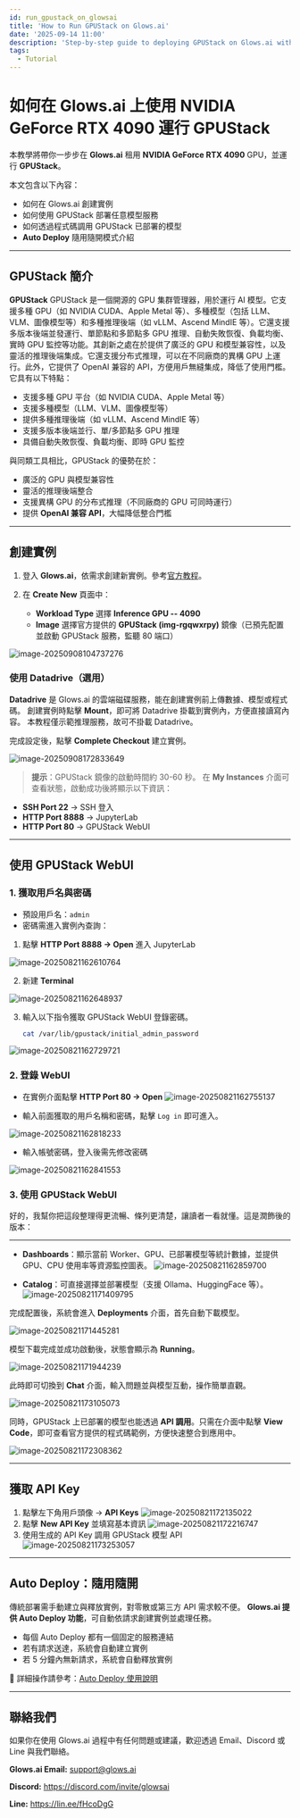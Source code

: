 ```yaml
---
id: run_gpustack_on_glowsai
title: 'How to Run GPUStack on Glows.ai'
date: '2025-09-14 11:00'
description: 'Step-by-step guide to deploying GPUStack on Glows.ai with NVIDIA RTX 4090, including instance creation, WebUI usage, API integration, and Auto Deploy.'
tags:
  - Tutorial
---
```


# 如何在 Glows.ai 上使用 **NVIDIA GeForce RTX 4090** 運行 GPUStack

本教學將帶你一步步在 **Glows.ai** 租用 **NVIDIA GeForce RTX 4090** GPU，並運行 **GPUStack**。

本文包含以下內容：

- 如何在 Glows.ai 創建實例
- 如何使用 GPUStack 部署任意模型服務
- 如何透過程式碼調用 GPUStack 已部署的模型
- **Auto Deploy** 隨用隨開模式介紹

---

## GPUStack 簡介

**GPUStack** GPUStack 是一個開源的 GPU 集群管理器，用於運行 AI 模型。它支援多種 GPU（如 NVIDIA CUDA、Apple Metal 等）、多種模型（包括 LLM、VLM、圖像模型等）和多種推理後端（如 vLLM、Ascend MindIE 等）。它還支援多版本後端並發運行、單節點和多節點多 GPU 推理、自動失敗恢復、負載均衡、實時 GPU 監控等功能。其創新之處在於提供了廣泛的 GPU 和模型兼容性，以及靈活的推理後端集成。它還支援分布式推理，可以在不同廠商的異構 GPU 上運行。此外，它提供了 OpenAI 兼容的 API，方便用戶無縫集成，降低了使用門檻。它具有以下特點：

- 支援多種 GPU 平台（如 NVIDIA CUDA、Apple Metal 等）
- 支援多種模型（LLM、VLM、圖像模型等）
- 提供多種推理後端（如 vLLM、Ascend MindIE 等）
- 支援多版本後端並行、單/多節點多 GPU 推理
- 具備自動失敗恢復、負載均衡、即時 GPU 監控

與同類工具相比，GPUStack 的優勢在於：

- 廣泛的 GPU 與模型兼容性
- 靈活的推理後端整合
- 支援異構 GPU 的分布式推理（不同廠商的 GPU 可同時運行）
- 提供 **OpenAI 兼容 API**，大幅降低整合門檻

---

## 創建實例

1. 登入 **Glows.ai**，依需求創建新實例。參考[官方教程](https:/docs.glows.ai/docs/Create%20New)。
2. 在 **Create New** 頁面中：

   - **Workload Type** 選擇 **Inference GPU -- 4090**
   - **Image** 選擇官方提供的 **GPUStack (img-rgqwxrpy)** 鏡像（已預先配置並啟動 GPUStack 服務，監聽 80 端口）

![image-20250908104737276](../tutorials-images/GPUStack/01.png)

### 使用 Datadrive（選用）

**Datadrive** 是 Glows.ai 的雲端磁碟服務，能在創建實例前上傳數據、模型或程式碼。
創建實例時點擊 **Mount**，即可將 Datadrive 掛載到實例內，方便直接讀寫內容。
本教程僅示範推理服務，故可不掛載 Datadrive。

完成設定後，點擊 **Complete Checkout** 建立實例。

![image-20250908172833649](../tutorials-images/GPUStack/02.png)

> **提示**：GPUStack 鏡像的啟動時間約 30-60 秒。
> 在 **My Instances** 介面可查看狀態，啟動成功後將顯示以下資訊：

- **SSH Port 22** → SSH 登入
- **HTTP Port 8888** → JupyterLab
- **HTTP Port 80** → GPUStack WebUI

---

## 使用 GPUStack WebUI

### 1. 獲取用戶名與密碼

- 預設用戶名：`admin`
- 密碼需進入實例內查詢：

1. 點擊 **HTTP Port 8888 → Open** 進入 JupyterLab

![image-20250821162610764](../tutorials-images/GPUStack/03.png)

2. 新建 **Terminal**

![image-20250821162648937](../tutorials-images/GPUStack/04.png)

3. 輸入以下指令獲取 GPUStack WebUI 登錄密碼。

   ```bash
   cat /var/lib/gpustack/initial_admin_password
   ```

![image-20250821162729721](../tutorials-images/GPUStack/05.png)

### 2. 登錄 WebUI

- 在實例介面點擊 **HTTP Port 80 → Open**
  ![image-20250821162755137](../tutorials-images/GPUStack/06.png)

- 輸入前面獲取的用戶名稱和密碼，點擊 `Log in` 即可進入。

![image-20250821162818233](../tutorials-images/GPUStack/07.png)

- 輸入帳號密碼，登入後需先修改密碼

![image-20250821162841553](../tutorials-images/GPUStack/08.png)

### 3. 使用 GPUStack WebUI

好的，我幫你把這段整理得更流暢、條列更清楚，讓讀者一看就懂。這是潤飾後的版本：

---

- **Dashboards**：顯示當前 Worker、GPU、已部署模型等統計數據，並提供 GPU、CPU 使用率等資源監控圖表。
  ![image-20250821162859700](../tutorials-images/GPUStack/09.png)

- **Catalog**：可直接選擇並部署模型（支援 Ollama、HuggingFace 等）。
  ![image-20250821171409795](../tutorials-images/GPUStack/10.png)

完成配置後，系統會進入 **Deployments** 介面，首先自動下載模型。

![image-20250821171445281](../tutorials-images/GPUStack/11.png)

模型下載完成並成功啟動後，狀態會顯示為 **Running**。

![image-20250821171944239](../tutorials-images/GPUStack/12.png)

此時即可切換到 **Chat** 介面，輸入問題並與模型互動，操作簡單直觀。

![image-20250821173105073](../tutorials-images/GPUStack/13.png)

同時，GPUStack 上已部署的模型也能透過 **API 調用**。只需在介面中點擊 **View Code**，即可查看官方提供的程式碼範例，方便快速整合到應用中。

![image-20250821172308362](../tutorials-images/GPUStack/14.png)

---

## 獲取 API Key

1. 點擊左下角用戶頭像 → **API Keys**
   ![image-20250821172135022](../tutorials-images/GPUStack/15.png)
2. 點擊 **New API Key** 並填寫基本資訊
   ![image-20250821172216747](../tutorials-images/GPUStack/16.png)
3. 使用生成的 API Key 調用 GPUStack 模型 API
   ![image-20250821173253057](../tutorials-images/GPUStack/17.png)

---

## Auto Deploy：隨用隨開

傳統部署需手動建立與釋放實例，對零散或第三方 API 需求較不便。
**Glows.ai 提供 Auto Deploy 功能**，可自動依請求創建實例並處理任務。

- 每個 Auto Deploy 都有一個固定的服務連結
- 若有請求送達，系統會自動建立實例
- 若 5 分鐘內無新請求，系統會自動釋放實例

📘 詳細操作請參考：[Auto Deploy 使用說明](https://docs.glows.ai/docs/auto-deploy-usage)

---

## 聯絡我們

如果你在使用 Glows.ai 過程中有任何問題或建議，歡迎透過 Email、Discord 或 Line 與我們聯絡。

**Glows.ai Email:** support@glows.ai

**Discord:** https://discord.com/invite/glowsai

**Line:** https://lin.ee/fHcoDgG
